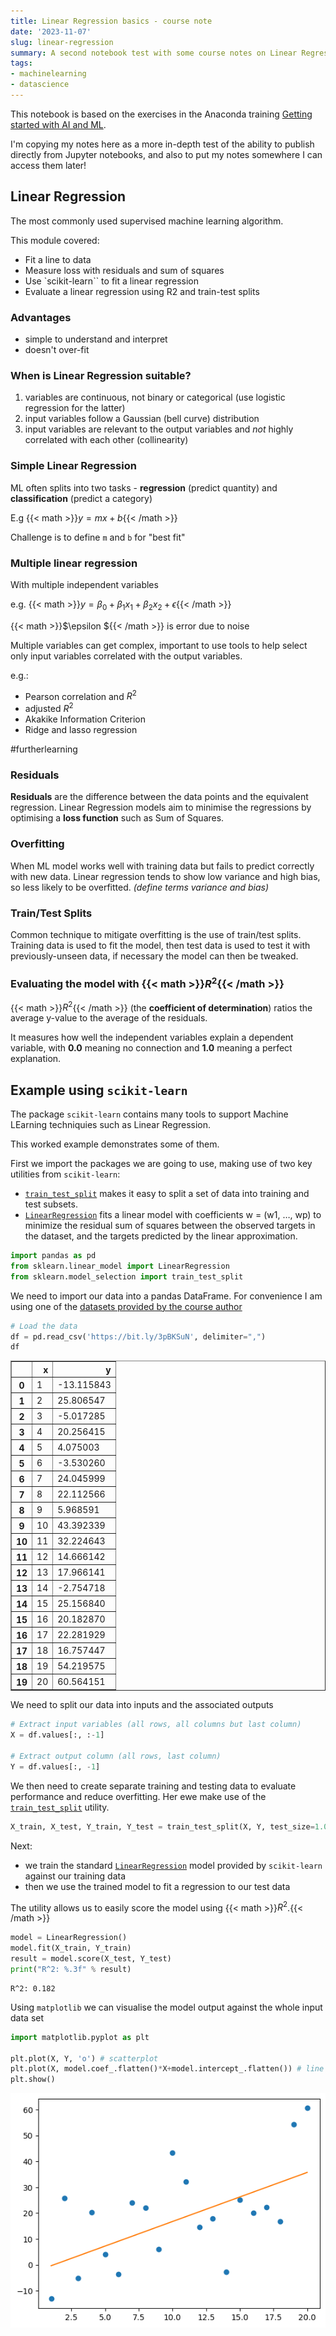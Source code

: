 ```yaml
---
title: Linear Regression basics - course note
date: '2023-11-07'
slug: linear-regression
summary: A second notebook test with some course notes on Linear Regression
tags:
- machinelearning
- datascience
---
```



This notebook is based on the exercises in the Anaconda training [Getting started with AI and ML](https://learning.anaconda.cloud/getting-started-with-ai-ml).

I'm copying my notes here as a more in-depth test of the ability to publish directly from Jupyter notebooks, and also to put my notes somewhere I can access them later!

##  Linear Regression

The most commonly used supervised machine learning algorithm. 

This module covered: 

- Fit a line to data
- Measure loss with residuals and sum of squares
- Use `scikit-learn`` to fit a linear regression
- Evaluate a linear regression using R2 and train-test splits 

### Advantages

- simple to understand and interpret 
- doesn't over-fit

### When is Linear Regression suitable?

1. variables are continuous, not binary or categorical (use logistic regression for the latter)
2. input variables follow a Gaussian (bell curve) distribution
3. input variables are relevant to the output variables and _not_ highly correlated with each other (collinearity)

### Simple Linear Regression

ML often splits into two tasks - **regression** (predict quantity) and **classification** (predict a category)

E.g {{< math >}}$y = mx+b${{< /math >}}

Challenge is to define `m` and `b` for "best fit"

### Multiple linear regression

With multiple independent variables

e.g. {{< math >}}$y = \beta_0 + \beta_1x_1 + \beta_2x_2 + \epsilon${{< /math >}}

{{< math >}}$\epsilon ${{< /math >}} is error due to noise

Multiple variables can get complex, important to use tools to help select only input variables correlated with the output variables.

e.g.:

- Pearson correlation and $R^2$
- adjusted $R^2$
- Akakike Information Criterion
- Ridge and lasso regression

#furtherlearning

### Residuals

**Residuals** are the difference between the data points and the equivalent regression. Linear Regression models aim to minimise the regressions by optimising a **loss function** such as Sum of Squares.  

### Overfitting

When ML model works well with training data but fails to predict correctly with  new data. Linear regression tends to show low variance and high bias, so less likely to be overfitted. *(define terms variance and bias)*

### Train/Test Splits

Common technique to mitigate overfitting is the use of train/test splits. Training data is used to fit the model, then test data is used to test it with previously-unseen data, if necessary the model can then be tweaked.

### Evaluating the model with {{< math >}}$R^2${{< /math >}}

{{< math >}}$R^2${{< /math >}} (the **coefficient of determination**) ratios the average y-value to the average of the residuals. 

It measures how well the independent variables explain a dependent variable, with **0.0** meaning no connection and **1.0** meaning a perfect explanation.

## Example using `scikit-learn`

The package `scikit-learn` contains many tools to support Machine LEarning techniquies such as Linear Regression.

This worked example demonstrates some of them.

First we import the packages we are going to use, making use of two key utilities from `scikit-learn`:

- [`train_test_split`](https://scikit-learn.org/stable/modules/generated/sklearn.model_selection.train_test_split.html) makes it easy to split a set of data into training and test subsets.
- [`LinearRegression`](https://scikit-learn.org/stable/modules/generated/sklearn.linear_model.LinearRegression.html#sklearn.linear_model.LinearRegression) fits a linear model with coefficients w = (w1, …, wp) to minimize the residual sum of squares between the observed targets in the dataset, and the targets predicted by the linear approximation.

```python
import pandas as pd
from sklearn.linear_model import LinearRegression
from sklearn.model_selection import train_test_split
```

We need to import our data into a pandas DataFrame. For convenience I am using one of the [datasets provided by the course author](https://github.com/thomasnield/machine-learning-demo-data/)

```python
# Load the data
df = pd.read_csv('https://bit.ly/3pBKSuN', delimiter=",")
df
```

<div>
<style scoped>
    .dataframe tbody tr th:only-of-type {
        vertical-align: middle;
    }

    .dataframe tbody tr th {
        vertical-align: top;
    }

    .dataframe thead th {
        text-align: right;
    }
</style>
<table border="1" class="dataframe">
  <thead>
    <tr style="text-align: right;">
      <th></th>
      <th>x</th>
      <th>y</th>
    </tr>
  </thead>
  <tbody>
    <tr>
      <th>0</th>
      <td>1</td>
      <td>-13.115843</td>
    </tr>
    <tr>
      <th>1</th>
      <td>2</td>
      <td>25.806547</td>
    </tr>
    <tr>
      <th>2</th>
      <td>3</td>
      <td>-5.017285</td>
    </tr>
    <tr>
      <th>3</th>
      <td>4</td>
      <td>20.256415</td>
    </tr>
    <tr>
      <th>4</th>
      <td>5</td>
      <td>4.075003</td>
    </tr>
    <tr>
      <th>5</th>
      <td>6</td>
      <td>-3.530260</td>
    </tr>
    <tr>
      <th>6</th>
      <td>7</td>
      <td>24.045999</td>
    </tr>
    <tr>
      <th>7</th>
      <td>8</td>
      <td>22.112566</td>
    </tr>
    <tr>
      <th>8</th>
      <td>9</td>
      <td>5.968591</td>
    </tr>
    <tr>
      <th>9</th>
      <td>10</td>
      <td>43.392339</td>
    </tr>
    <tr>
      <th>10</th>
      <td>11</td>
      <td>32.224643</td>
    </tr>
    <tr>
      <th>11</th>
      <td>12</td>
      <td>14.666142</td>
    </tr>
    <tr>
      <th>12</th>
      <td>13</td>
      <td>17.966141</td>
    </tr>
    <tr>
      <th>13</th>
      <td>14</td>
      <td>-2.754718</td>
    </tr>
    <tr>
      <th>14</th>
      <td>15</td>
      <td>25.156840</td>
    </tr>
    <tr>
      <th>15</th>
      <td>16</td>
      <td>20.182870</td>
    </tr>
    <tr>
      <th>16</th>
      <td>17</td>
      <td>22.281929</td>
    </tr>
    <tr>
      <th>17</th>
      <td>18</td>
      <td>16.757447</td>
    </tr>
    <tr>
      <th>18</th>
      <td>19</td>
      <td>54.219575</td>
    </tr>
    <tr>
      <th>19</th>
      <td>20</td>
      <td>60.564151</td>
    </tr>
  </tbody>
</table>
</div>

We need to split our data into inputs and the associated outputs

```python
# Extract input variables (all rows, all columns but last column)
X = df.values[:, :-1]

# Extract output column (all rows, last column)
Y = df.values[:, -1]
```

We then need to create separate training and testing data to evaluate performance and reduce overfitting.
Her ewe make use of the [`train_test_split`](https://scikit-learn.org/stable/modules/generated/sklearn.model_selection.train_test_split.html) utility.

```python
X_train, X_test, Y_train, Y_test = train_test_split(X, Y, test_size=1.0/3.0, random_state=10)
```

Next:
- we train the standard [`LinearRegression`](https://scikit-learn.org/stable/modules/generated/sklearn.linear_model.LinearRegression.html#sklearn.linear_model.LinearRegression) model provided by `scikit-learn` against our training data
- then we use the trained model to fit a regression to our test data

The utility allows us to easily score the model using {{< math >}}$R^2$.{{< /math >}}

```python
model = LinearRegression()
model.fit(X_train, Y_train)
result = model.score(X_test, Y_test)
print("R^2: %.3f" % result)
```

    R^2: 0.182

Using `matplotlib` we can visualise the model output against the whole input data set

```python
import matplotlib.pyplot as plt

plt.plot(X, Y, 'o') # scatterplot
plt.plot(X, model.coef_.flatten()*X+model.intercept_.flatten()) # line
plt.show()
```

    
![png](output_14_0.png)
    

